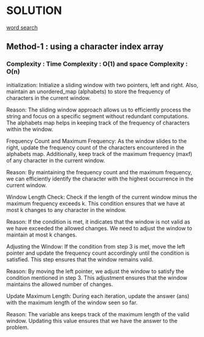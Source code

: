 # SOLUTION

[word search](https://leetcode.com/problems/word-search/)

## Method-1 : using a character index array

### Complexity : Time Complexity : O(1) and space Complexity : O(n)

initialization: Initialize a sliding window with two pointers, left and right. Also, maintain an unordered_map (alphabets) to store the frequency of characters in the current window.

Reason: The sliding window approach allows us to efficiently process the string and focus on a specific segment without redundant computations. The alphabets map helps in keeping track of the frequency of characters within the window.

Frequency Count and Maximum Frequency: As the window slides to the right, update the frequency count of the characters encountered in the alphabets map. Additionally, keep track of the maximum frequency (maxf) of any character in the current window.

Reason: By maintaining the frequency count and the maximum frequency, we can efficiently identify the character with the highest occurrence in the current window.

Window Length Check: Check if the length of the current window minus the maximum frequency exceeds k. This condition ensures that we have at most k changes to any character in the window.

Reason: If the condition is met, it indicates that the window is not valid as we have exceeded the allowed changes. We need to adjust the window to maintain at most k changes.

Adjusting the Window: If the condition from step 3 is met, move the left pointer and update the frequency count accordingly until the condition is satisfied. This step ensures that the window remains valid.

Reason: By moving the left pointer, we adjust the window to satisfy the condition mentioned in step 3. This adjustment ensures that the window maintains the allowed number of changes.

Update Maximum Length: During each iteration, update the answer (ans) with the maximum length of the window seen so far.

Reason: The variable ans keeps track of the maximum length of the valid window. Updating this value ensures that we have the answer to the problem.
